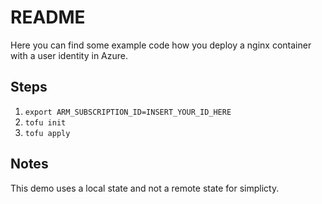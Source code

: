 # README

Here you can find some example code how you deploy a nginx container with a user identity in Azure.

## Steps

1. `export ARM_SUBSCRIPTION_ID=INSERT_YOUR_ID_HERE`
2. `tofu init`
3. `tofu apply`


## Notes

This demo uses a local state and not a remote state for simplicty. 

